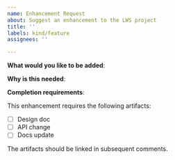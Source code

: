 ```yaml
---
name: Enhancement Request
about: Suggest an enhancement to the LWS project
title: ''
labels: kind/feature
assignees: ''

---
```


<!-- Please only use this template for submitting enhancement requests -->

**What would you like to be added**:

**Why is this needed**:

**Completion requirements**:

This enhancement requires the following artifacts:

- [ ] Design doc
- [ ] API change
- [ ] Docs update

The artifacts should be linked in subsequent comments.
